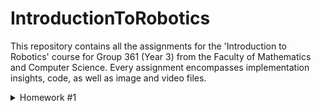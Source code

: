 # IntroductionToRobotics

 This repository contains all the assignments for the 'Introduction to Robotics' course for Group 361 (Year 3) from the Faculty of Mathematics and Computer Science. Every assignment encompasses implementation insights, code, as well as image and video files.

<details>
  <summary> 
    Homework #1 
  </summary> Homework 1 : 

## RGB LED Control with Potentiometers

### Objective
* Interface potentiometers with Arduino to control an RGB LED's individual channels - Red, Green, Blue.
* Learn to harness analog readings from potentiometers and utilize digital electronics techniques for LED control.

### Components Used
* 1 RGB LED 
* 3 potentiometers 
* Resistors and wires as necessary

### Technical Implementation
* Control each RGB channel of the LED using dedicated potentiometers.
* The Arduino interprets the analog readings from the potentiometers and then produces a mapped output to the RGB LED pins for precise color adjustments.

### Documentation & Publishing
* The code related to this project has been uploaded to this repository.
* The repository’s README (which you are currently viewing) contains:
- The project requirements and description.
- A photo of the hardware setup.
- A link to the video showcasing the functionality.
